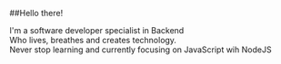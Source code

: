##Hello there!   

I'm a software developer specialist in Backend    
Who lives, breathes and creates technology.   
Never stop learning and currently focusing on JavaScript wih NodeJS     
